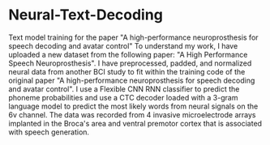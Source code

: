 # Neural-Text-Decoding
Text model training for the paper "A high-performance neuroprosthesis for speech decoding and avatar control"
To understand my work, I have uploaded a new dataset from the following paper: "A High Performance Speech Neuroprosthesis". I have preprocessed, padded, and normalized neural data from another BCI study to fit within the training code of the original paper "A high-performance neuroprosthesis for speech decoding and avatar control". I use a Flexible CNN RNN classifier to predict the phoneme probabilities and use a CTC decoder loaded with a 3-gram language model to predict the most likely words from neural signals on the 6v channel. The data was recorded from 4 invasive microelectrode arrays implanted in the Broca's area and ventral premotor cortex that is associated with speech generation.
